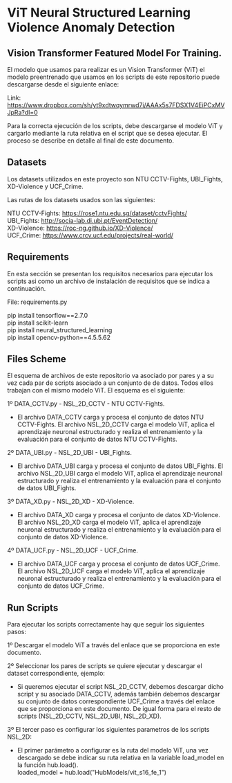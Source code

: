 # ViT Neural Structured Learning Violence Anomaly Detection

## Vision Transformer Featured Model For Training.

El modelo que usamos para realizar es un Vision Transformer (ViT) el modelo preentrenado que usamos en los scripts de este repositorio puede descargarse desde el siguiente enlace:

  Link: https://www.dropbox.com/sh/yt9xdtwqymrwd7i/AAAx5s7FDSX1V4EiPCxMVJpRa?dl=0

Para la correcta ejecución de los scripts, debe descargarse el modelo ViT y cargarlo mediante la ruta relativa en el script que se desea ejecutar. El proceso se describe en detalle al final de este documento.

## Datasets

Los datasets utilizados en este proyecto son NTU CCTV-Fights, UBI_Fights, XD-Violence y UCF_Crime. <br/>

Las rutas de los datasets usados son las siguientes:

  NTU CCTV-Fights: https://rose1.ntu.edu.sg/dataset/cctvFights/ <br/>
  UBI_Fights: http://socia-lab.di.ubi.pt/EventDetection/ <br/>
  XD-Violence: https://roc-ng.github.io/XD-Violence/ <br/>
  UCF_Crime: https://www.crcv.ucf.edu/projects/real-world/ <br/>

## Requirements 

En esta sección se presentan los requisitos necesarios para ejecutar los scripts asi como un archivo de instalación de requisitos que se indica a continuación.
  
  File: requirements.py <br/>
  
  pip install tensorflow==2.7.0 <br/>
  pip install scikit-learn <br/>
  pip install neural_structured_learning <br/>
  pip install opencv-python==4.5.5.62 <br/>

## Files Scheme

El esquema de archivos de este repositorio va asociado por pares y a su vez cada par de scripts asociado a un conjunto de de datos. Todos ellos trabajan con el mismo modelo ViT. El esquema es el siguiente:

1º DATA_CCTV.py - NSL_2D_CCTV - NTU CCTV-Fights.
  
- El archivo DATA_CCTV carga y procesa el conjunto de datos NTU CCTV-Fights. El archivo NSL_2D_CCTV carga el modelo ViT, aplica el aprendizaje neuronal estructurado y realiza     el entrenamiento y la evaluación para el conjunto de datos NTU CCTV-Fights.
    
2º DATA_UBI.py - NSL_2D_UBI - UBI_Fights.

- El archivo DATA_UBI carga y procesa el conjunto de datos UBI_Fights. El archivo NSL_2D_UBI carga el modelo ViT, aplica el aprendizaje neuronal estructurado y realiza             el entrenamiento y la evaluación para el conjunto de datos UBI_Fights.

3º DATA_XD.py - NSL_2D_XD - XD-Violence.
  
- El archivo DATA_XD carga y procesa el conjunto de datos XD-Violence. El archivo NSL_2D_XD carga el modelo ViT, aplica el aprendizaje neuronal estructurado y realiza el    entrenamiento y la evaluación para el conjunto de datos XD-Violence.
    
4º DATA_UCF.py - NSL_2D_UCF - UCF_Crime.
  
- El archivo DATA_UCF carga y procesa el conjunto de datos UCF_Crime. El archivo NSL_2D_UCF carga el modelo ViT, aplica el aprendizaje neuronal estructurado y realiza el entrenamiento y la evaluación para el conjunto de datos UCF_Crime.

## Run Scripts

Para ejecutar los scripts correctamente hay que seguir los siguientes pasos:

1º Descargar el modelo ViT a través del enlace que se proporciona en este documento.

2º Seleccionar los pares de scripts se quiere ejecutar y descargar el dataset correspondiente, ejemplo:

- Si queremos ejecutar el script NSL_2D_CCTV, debemos descargar dicho script y su asociado DATA_CCTV, además también debemos descargar su conjunto de datos correspondiente UCF_Crime a través del enlace que se proporciona en este documento. De igual forma para el resto de scripts (NSL_2D_CCTV, NSL_2D_UBI, NSL_2D_XD).

3º El tercer paso es configurar los siguientes parametros de los scripts NSL_2D:

- El primer parámetro a configurar es la ruta del modelo ViT, una vez descargado se debe indicar su ruta relativa en la variable load_model en la función hub.load(). <br/>
  loaded_model = hub.load("HubModels/vit_s16_fe_1")
